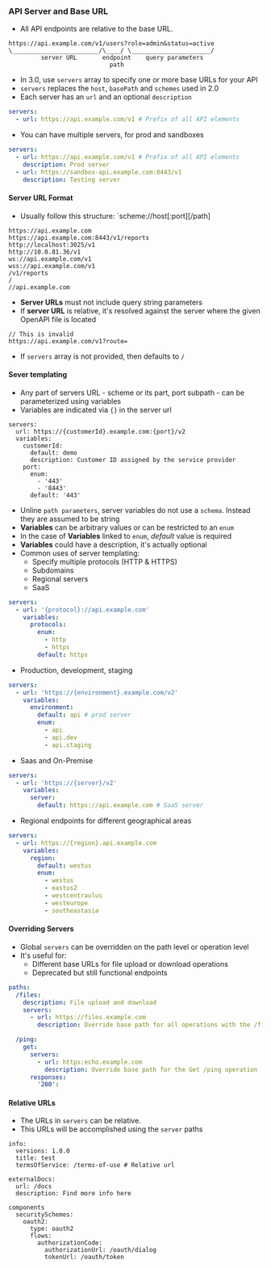 ### API Server and Base URL
- All API endpoints are relative to the base URL.
```
https://api.example.com/v1/users?role=admin&status=active
\________________________/\____/ \______________________/
         server URL       endpoint    query parameters
                            path
```
- In 3.0, use `servers` array to specify one or more base URLs for your API
- `servers` replaces the `host`, `basePath` and `schemes` used in 2.0
- Each server has an `url` and an optional `description`
```yaml
servers: 
  - url: https://api.example.com/v1 # Prefix of all API elements
```
- You can have multiple servers, for prod and sandboxes
```yaml
servers:
  - url: https://api.example.com/v1 # Prefix of all API elements
    description: Prod server
  - url: https://sandbox-api.example.com:8443/v1
    description: Testing server
```

#### **Server URL Format**
- Usually follow this structure: `scheme://host[:port][/path]
```
https://api.example.com
https://api.example.com:8443/v1/reports
http://localhost:3025/v1
http://10.0.81.36/v1
ws://api.example.com/v1
wss://api.example.com/v1
/v1/reports
/
//api.example.com
```
- **Server URLs** must not include query string parameters
- If **server URL** is relative, it's resolved against the server where the given OpenAPI file is located
```
// This is invalid
https://api.example.com/v1?route=
```
- If `servers` array is not provided, then defaults to `/`

#### **Sever templating**
- Any part of servers URL - scheme or its part, port subpath - can be parameterized using variables
- Variables are indicated via `{}` in the server url
```
servers:
  url: https://{customerId}.example.com:{port}/v2
  variables:
    customerId:
      default: demo
      description: Customer ID assigned by the service provider
    port:
      enum:
        - '443'
        - '8443'
      default: '443'
```
- Unline `path parameters`, server variables do not use a `schema`. Instead they are assumed to be string
- **Variables** can be arbitrary values or can be restricted to an `enum`
- In the case of **Variables** linked to `enum`, _default_ value is required
- **Variables** could have a description, it's actually optional
- Common uses of server templating:
  - Specify multiple protocols (HTTP & HTTPS)
  - Subdomains
  - Regional servers
  - SaaS
```yaml
servers:
  - url: '{protocol}://api.example.com'
    variables:
      protocols:
        enum:
          - http
          - https
        default: https
```
- Production, development, staging
```yaml
servers:
  - url: 'https://{environment}.example.com/v2'
    variables:
      environment:
        default: api # prod server
        enum:
          - api
          - api.dev
          - api.staging
```
- Saas and On-Premise
```yaml
servers:
  - url: 'https://{server}/v2'
    variables:
      server:
        default: https://api.example.com # SaaS server
```
- Regional endpoints for different geographical areas
```yaml
servers:
  - url: https://{region}.api.example.com
    variables:
      region:
        default: westus
        enum:
          - westus
          - eastus2
          - westcentraulus
          - westeurope
          - southeastasia
```

#### **Overriding Servers**
- Global `servers` can be overridden on the path level or operation level
- It's useful for:
  - Different base URLs for file upload or download operations
  - Deprecated but still functional endpoints
```yaml
paths:
  /files:
    description: File upload and download
    servers:
      - url: https://files.example.com
        description: Override base path for all operations with the /files paths

  /ping:
    get:
      servers:
        - url: https:echo.example.com
          description: Override base path for the Get /ping operation
      responses:
        '200':
```

#### **Relative URLs**
- The URLs in `servers` can be relative.
- This URLs will be accomplished using the `server` paths
```
info: 
  versions: 1.0.0
  title: test
  termsOfService: /terms-of-use # Relative url

externalDocs:
  url: /docs
  description: Find more info here

components
  securitySchemes:
    oauth2:
      type: oauth2
      flows:
        authorizationCode:
          authorizationUrl: /oauth/dialog
          tokenUrl: /oauth/token
```
